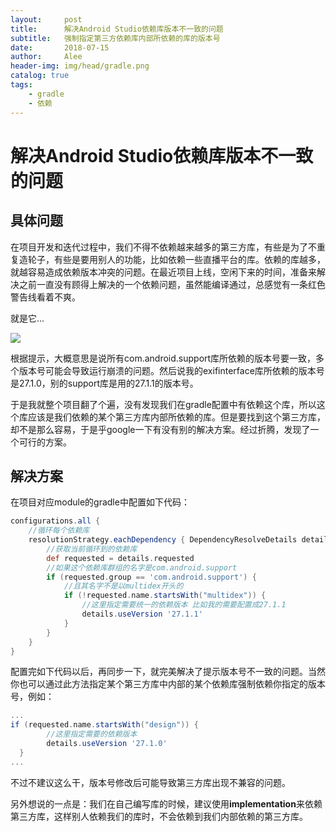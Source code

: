 ```yaml
---
layout:     post
title:      解决Android Studio依赖库版本不一致的问题
subtitle:   强制指定第三方依赖库内部所依赖的库的版本号
date:       2018-07-15
author:     Alee
header-img: img/head/gradle.png
catalog: true
tags:
    - gradle
    - 依赖
---
```


# 解决Android Studio依赖库版本不一致的问题

## 具体问题

在项目开发和迭代过程中，我们不得不依赖越来越多的第三方库，有些是为了不重复造轮子，有些是要用别人的功能，比如依赖一些直播平台的库。依赖的库越多，就越容易造成依赖版本冲突的问题。在最近项目上线，空闲下来的时间，准备来解决之前一直没有顾得上解决的一个依赖问题，虽然能编译通过，总感觉有一条红色警告线看着不爽。

就是它...

![](https://ws1.sinaimg.cn/large/a3888eecly1ftjxjqbop3j21q203u77w.jpg)



根据提示，大概意思是说所有com.android.support库所依赖的版本号要一致，多个版本号可能会导致运行崩溃的问题。然后说我的exifinterface库所依赖的版本号是27.1.0，别的support库是用的27.1.1的版本号。



于是我就整个项目翻了个遍，没有发现我们在gradle配置中有依赖这个库，所以这个库应该是我们依赖的某个第三方库内部所依赖的库。但是要找到这个第三方库，却不是那么容易，于是乎google一下有没有别的解决方案。经过折腾，发现了一个可行的方案。



## 解决方案

在项目对应module的gradle中配置如下代码：

```groovy
configurations.all {
    //循环每个依赖库
    resolutionStrategy.eachDependency { DependencyResolveDetails details ->
        //获取当前循环到的依赖库
        def requested = details.requested
        //如果这个依赖库群组的名字是com.android.support
        if (requested.group == 'com.android.support') {
            //且其名字不是以multidex开头的
            if (!requested.name.startsWith("multidex")) {
                //这里指定需要统一的依赖版本 比如我的需要配置成27.1.1
                details.useVersion '27.1.1'
            }
        }
    }
}
```

配置完如下代码以后，再同步一下，就完美解决了提示版本号不一致的问题。当然你也可以通过此方法指定某个第三方库中内部的某个依赖库强制依赖你指定的版本号，例如：

```groovy
...
if (requested.name.startsWith("design")) {
        //这里指定需要的依赖版本
        details.useVersion '27.1.0'
  }
...
```

不过不建议这么干，版本号修改后可能导致第三方库出现不兼容的问题。

另外想说的一点是：我们在自己编写库的时候，建议使用**implementation**来依赖第三方库，这样别人依赖我们的库时，不会依赖到我们内部依赖的第三方库。
